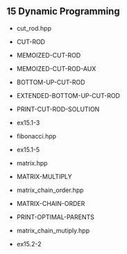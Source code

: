 15	Dynamic Programming
---------------------------

- cut_rod.hpp
 - CUT-ROD
 - MEMOIZED-CUT-ROD
 - MEMOIZED-CUT-ROD-AUX
 - BOTTOM-UP-CUT-ROD
 - EXTENDED-BOTTOM-UP-CUT-ROD
 - PRINT-CUT-ROD-SOLUTION
 - ex15.1-3

- fibonacci.hpp
 - ex15.1-5

- matrix.hpp
 - MATRIX-MULTIPLY

- matrix_chain_order.hpp
 - MATRIX-CHAIN-ORDER
 - PRINT-OPTIMAL-PARENTS

- matrix_chain_mutiply.hpp
 - ex15.2-2
